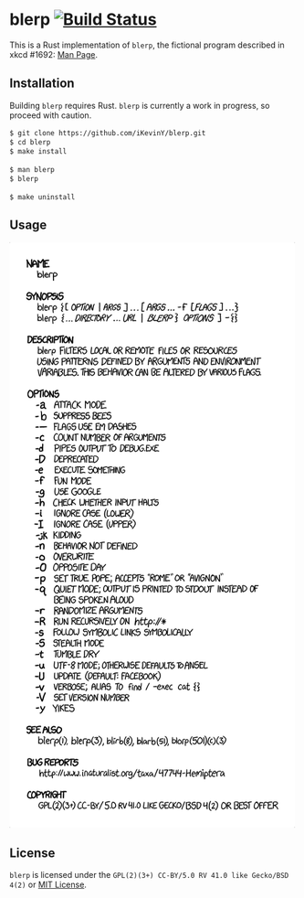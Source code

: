 # blerp [![Build Status][Travis Badge]][Build Status]

This is a Rust implementation of `blerp`, the fictional program described in xkcd #1692: [Man Page][xkcd #1692].


## Installation

Building `blerp` requires Rust. `blerp` is currently a work in progress, so proceed with caution.

```
$ git clone https://github.com/iKevinY/blerp.git
$ cd blerp
$ make install

$ man blerp
$ blerp

$ make uninstall
```


## Usage

[![Man Page](/man/blerp.png?raw=true)][xkcd #1692]


## License

`blerp` is licensed under the `GPL(2)(3+) CC-BY/5.0 RV 41.0 like Gecko/BSD 4(2)` or [MIT License].


[Travis Badge]: https://travis-ci.org/iKevinY/blerp.svg?branch=master
[Build Status]: https://travis-ci.org/iKevinY/blerp
[xkcd #1692]: http://xkcd.com/1692/
[MIT License]: /LICENSE
